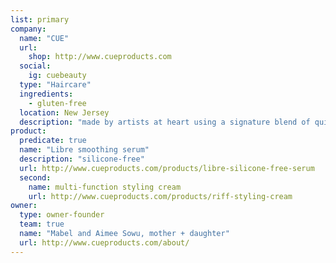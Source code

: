 ```yaml
---
list: primary
company:
  name: "CUE"
  url:
    shop: http://www.cueproducts.com
  social:
    ig: cuebeauty
  type: "Haircare"
  ingredients:
    - gluten-free
  location: New Jersey
  description: "made by artists at heart using a signature blend of quinoa, camelina, and chia oils"
product:
  predicate: true
  name: "Libre smoothing serum"
  description: "silicone-free"
  url: http://www.cueproducts.com/products/libre-silicone-free-serum
  second:
    name: multi-function styling cream
    url: http://www.cueproducts.com/products/riff-styling-cream
owner:
  type: owner-founder
  team: true
  name: "Mabel and Aimee Sowu, mother + daughter"
  url: http://www.cueproducts.com/about/
---
```

